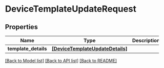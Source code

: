# DeviceTemplateUpdateRequest


## Properties
Name | Type | Description | Notes
------------ | ------------- | ------------- | -------------
**template_details** | [**[DeviceTemplateUpdateDetails]**](DeviceTemplateUpdateDetails.md) |  | [optional] 

[[Back to Model list]](../README.md#documentation-for-models) [[Back to API list]](../README.md#documentation-for-api-endpoints) [[Back to README]](../README.md)


